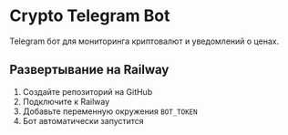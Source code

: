 # Crypto Telegram Bot

Telegram бот для мониторинга криптовалют и уведомлений о ценах.

## Развертывание на Railway

1. Создайте репозиторий на GitHub
2. Подключите к Railway
3. Добавьте переменную окружения `BOT_TOKEN`
4. Бот автоматически запустится
